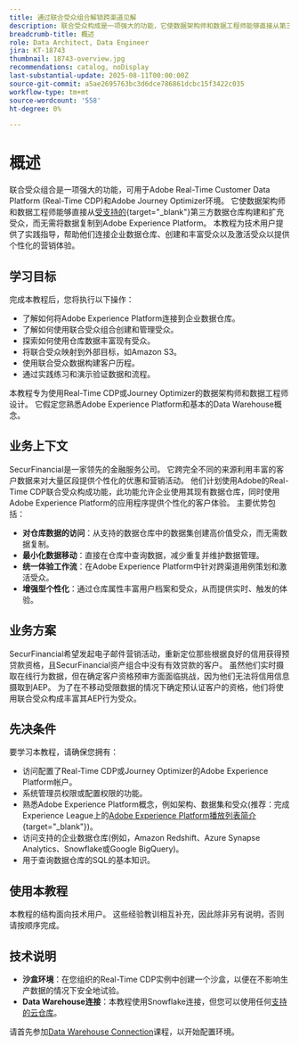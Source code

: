 ```yaml
---
title: 通过联合受众组合解锁跨渠道见解
description: 联合受众构成是一项强大的功能，它使数据架构师和数据工程师能够直接从第三方数据仓库构建和丰富受众。
breadcrumb-title: 概述
role: Data Architect, Data Engineer
jira: KT-18743
thumbnail: 18743-overview.jpg
recommendations: catalog, noDisplay
last-substantial-update: 2025-08-11T00:00:00Z
source-git-commit: a5ae2695763bc3d6dce786861dcbc15f3422c035
workflow-type: tm+mt
source-wordcount: '558'
ht-degree: 0%

---
```



# 概述

联合受众组合是一项强大的功能，可用于Adobe Real-Time Customer Data Platform (Real-Time CDP)和Adobe Journey Optimizer环境。 它使数据架构师和数据工程师能够直接从[受支持的](https://experienceleague.adobe.com/zh-hans/docs/federated-audience-composition/using/start/access-prerequisites){target="_blank"}第三方数据仓库构建和扩充受众，而无需将数据复制到Adobe Experience Platform。 本教程为技术用户提供了实践指导，帮助他们连接企业数据仓库、创建和丰富受众以及激活受众以提供个性化的营销体验。

## 学习目标

完成本教程后，您将执行以下操作：

- 了解如何将Adobe Experience Platform连接到企业数据仓库。
- 了解如何使用联合受众组合创建和管理受众。
- 探索如何使用仓库数据丰富现有受众。
- 将联合受众映射到外部目标，如Amazon S3。
- 使用联合受众数据构建客户历程。
- 通过实践练习和演示验证数据和流程。

本教程专为使用Real-Time CDP或Journey Optimizer的数据架构师和数据工程师设计。 它假定您熟悉Adobe Experience Platform和基本的Data Warehouse概念。

## 业务上下文

SecurFinancial是一家领先的金融服务公司。 它跨完全不同的来源利用丰富的客户数据来对大量区段提供个性化的优惠和营销活动。 他们计划使用Adobe的Real-Time CDP联合受众构成功能，此功能允许企业使用其现有数据仓库，同时使用Adobe Experience Platform的应用程序提供个性化的客户体验。 主要优势包括：

- **对仓库数据的访问**：从支持的数据仓库中的数据集创建高价值受众，而无需数据复制。
- **最小化数据移动**：直接在仓库中查询数据，减少重复并维护数据管理。
- **统一体验工作流**：在Adobe Experience Platform中针对跨渠道用例策划和激活受众。
- **增强型个性化**：通过仓库属性丰富用户档案和受众，从而提供实时、触发的体验。

## 业务方案

SecurFinancial希望发起电子邮件营销活动，重新定位那些根据良好的信用获得预贷款资格，且SecurFinancial资产组合中没有有效贷款的客户。 虽然他们实时摄取在线行为数据，但在确定客户资格预审方面面临挑战，因为他们无法将信用信息摄取到AEP。 为了在不移动受限数据的情况下确定预认证客户的资格，他们将使用联合受众构成丰富其AEP行为受众。



## 先决条件

要学习本教程，请确保您拥有：

- 访问配置了Real-Time CDP或Journey Optimizer的Adobe Experience Platform帐户。
- 系统管理员权限或配置权限的功能。
- 熟悉Adobe Experience Platform概念，例如架构、数据集和受众(推荐：完成Experience League上的[Adobe Experience Platform播放列表简介](https://experienceleague.adobe.com/zh-hans/playlists/experience-platform-introduction?lang=en){target="_blank"})。
- 访问支持的企业数据仓库(例如，Amazon Redshift、Azure Synapse Analytics、Snowflake或Google BigQuery)。
- 用于查询数据仓库的SQL的基本知识。

## 使用本教程

本教程的结构面向技术用户。 这些经验教训相互补充，因此除非另有说明，否则请按顺序完成。

## 技术说明

- **沙盒环境**：在您组织的Real-Time CDP实例中创建一个沙盒，以便在不影响生产数据的情况下安全地试验。
- **Data Warehouse连接**：本教程使用Snowflake连接，但您可以使用任何[支持的云仓库](https://experienceleague.adobe.com/zh-hans/docs/federated-audience-composition/using/start/access-prerequisites)。

请首先参加[Data Warehouse Connection](data-warehouse-connection.md)课程，以开始配置环境。
